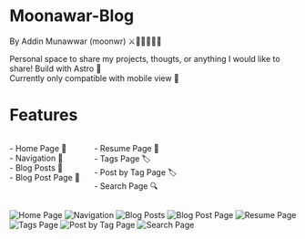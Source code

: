 # Moonawar-Blog
By Addin Munawwar (moonwr) ⚔️🧙🏻‍♂🏹🐲

Personal space to share my projects, thougts, or anything I would like to share! Build with Astro 🚀 <br>
Currently only compatible with mobile view 📱

# Features
<div style="display: flex; gap: 25px;">
<p>
- Home Page 🏡 <br>
- Navigation 🚀 <br>
- Blog Posts 📝 <br>
- Blog Post Page 📄 <br>
</p>
<p>
- Resume Page 📄 <br>
- Tags Page 🏷 <br>
- Post by Tag Page 🏷 <br>
- Search Page 🔍 <br>
</p>
</div>

![Home Page](./screenshots/home.png)
![Navigation](./screenshots/nav.png)
![Blog Posts](./screenshots/posts.png)
![Blog Post Page](./screenshots/post.png)
![Resume Page](./screenshots/resume.png)
![Tags Page](./screenshots/tags.png)
![Post by Tag Page](./screenshots/post-with-tags.png)
![Search Page](./screenshots/search.png)
